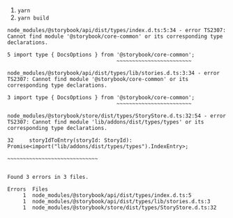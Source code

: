 1. `yarn`
2. `yarn build`

```
node_modules/@storybook/api/dist/types/index.d.ts:5:34 - error TS2307: Cannot find module '@storybook/core-common' or its corresponding type declarations.

5 import type { DocsOptions } from '@storybook/core-common';
                                   ~~~~~~~~~~~~~~~~~~~~~~~~

node_modules/@storybook/api/dist/types/lib/stories.d.ts:3:34 - error TS2307: Cannot find module '@storybook/core-common' or its corresponding type declarations.

3 import type { DocsOptions } from '@storybook/core-common';
                                   ~~~~~~~~~~~~~~~~~~~~~~~~

node_modules/@storybook/store/dist/types/StoryStore.d.ts:32:54 - error TS2307: Cannot find module 'lib/addons/dist/types/types' or its corresponding type declarations.

32     storyIdToEntry(storyId: StoryId): Promise<import("lib/addons/dist/types/types").IndexEntry>;
                                                        ~~~~~~~~~~~~~~~~~~~~~~~~~~~~~


Found 3 errors in 3 files.

Errors  Files
     1  node_modules/@storybook/api/dist/types/index.d.ts:5
     1  node_modules/@storybook/api/dist/types/lib/stories.d.ts:3
     1  node_modules/@storybook/store/dist/types/StoryStore.d.ts:32
```
